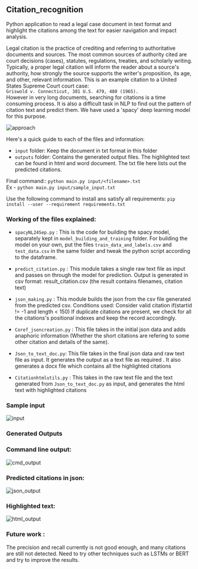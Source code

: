 ## Citation_recognition
Python application to read a legal case document in text format and highlight the citations among the text for easier navigation and impact analysis.

Legal citation is the practice of crediting and referring to authoritative documents and sources. The most common sources of authority cited are court decisions (cases), statutes, regulations, treaties, and scholarly writing.
Typically, a proper legal citation will inform the reader about a source's authority, how strongly the source supports the writer's proposition, its age, and other, relevant information. This is an example citation to a United States Supreme Court court case:
<br /> `Griswold v. Connecticut, 381 U.S. 479, 480 (1965).`
<br />However in very long documents, searching for citations is a time consuming process. It is also a difficult task in NLP to find out the pattern of citation text and predict them. We have used a 'spacy' deep learning model for this purpose.

![approach](https://user-images.githubusercontent.com/38212000/68930565-add2c300-07b4-11ea-9a06-4757945917b9.JPG)

Here's a quick guide to each of the files and information:

* `input` folder: Keep the document in txt format in this folder
* `outputs` folder: Contains the generated output files. The highlighted text can be found in html and word document. The txt file here lists out the predicted citations.

Final command:: `python main.py input/<filename>.txt`
<br />Ex - `python main.py input/sample_input.txt`

Use the following command to install ans satisfy all requirements:
`pip install --user --requirement requirements.txt`

### Working of the files explained: 

* `spacyNL24Sep.py` : This is the code for building the spacy model, separately kept in `model_building_and_training` folder. For building the model on your own, put the files `train_data_and_labels.csv` and `test_data.csv` in the same folder and tweak the python script according to the dataframe.

* `predict_citation.py` : This module takes a single raw text file as input and passes on through the model for prediction. Output is generated in csv format: result_citation.csv
(the result contains filenames, citation text)

* `json_making.py` : This module builds the json from the csv file generated from the predicted csv.
Conditions used: Consider valid citation if(startid != -1 and length < 150)
If duplicate citations are present, we check for all the citations's positional indexes and keep the record accordingly.

* `Coref_jsoncreation.py` :  This file takes in the initial json data and adds anaphoric information (Whether the short citations are refering to some other citation and details of the same).

* `Json_to_text_doc.py`: This file takes in the final json data and raw text file as input. It generates the output as a text file as required . It also generates a docx file which contains all the highlighted citations

* `Citationhtmlutils.py` : This takes in the raw text file and the text generated from `Json_to_text_doc.py` as input, and generates the html text with highlighted citations 

### Sample input
![input](https://user-images.githubusercontent.com/38212000/68931813-541fc800-07b7-11ea-85c1-7b1ea7592bd5.JPG)
### Generated Outputs
### Command line output:
![cmd_output](https://user-images.githubusercontent.com/38212000/68931897-83ced000-07b7-11ea-8e56-842d03e25ae3.JPG)
<br /> 
### Predicted citations in json:
![json_output](https://user-images.githubusercontent.com/38212000/68932100-eaec8480-07b7-11ea-8877-632c07075271.JPG)
<br /> 
### Highlighted text:
![html_output](https://user-images.githubusercontent.com/38212000/68932142-ffc91800-07b7-11ea-9734-559f6e00bf65.JPG)

### Future work : 
The precision and recall currently is not good enough, and many citations are still not detected.
Need to try other techniques such as LSTMs or BERT and try to improve the results. 
